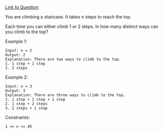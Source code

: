 [Link to Question](https://leetcode.com/explore/interview/card/top-interview-questions-easy/97/dynamic-programming/569/)

You are climbing a staircase. It takes n steps to reach the top.

Each time you can either climb 1 or 2 steps. In how many distinct ways can you climb to the top?

 

Example 1:
```
Input: n = 2
Output: 2
Explanation: There are two ways to climb to the top.
1. 1 step + 1 step
2. 2 steps
```
Example 2:
```
Input: n = 3
Output: 3
Explanation: There are three ways to climb to the top.
1. 1 step + 1 step + 1 step
2. 1 step + 2 steps
3. 2 steps + 1 step
 ```

Constraints:
```
1 <= n <= 45
```